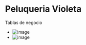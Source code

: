 # Peluqueria Violeta
Tablas de negocio
- ![image](https://github.com/user-attachments/assets/536f7686-c008-4662-8469-7d3b29de840d)
- ![image](https://github.com/user-attachments/assets/6b918e17-0c69-49e3-a127-ae7df0bc680c)
